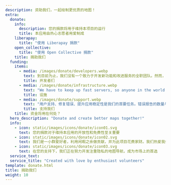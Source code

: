 ```yaml
---
description: 资助我们，一起绘制更优质的地图！
extra:
  donate:
    info:
      description: 您的捐款将用于维持本项目的运行
      title: 本应用由热心志愿者用爱制成
    liberapay:
      title: "使用 Liberapay 捐款"
    open_collective:
      title: "使用 Open Collective 捐款"
    title: 捐助我们
  funding:
    items:
      - media: /images/donate/developers.webp
        text: 到目前为止，我们没有一个致力于开发新功能和改进服务的全职团队。然而，若要持续推动产品的发展，拥有一个核心团队至关重要。
        title: 开发者们
      - media: /images/donate/infrastructure.webp
        text: "We have to keep up fast servers, so anyone in the world can download free map data updates without delays. These maps data transfers make up large, and growing, amounts of data each month."
        title: 设施
      - media: /images/donate/support.webp
        text: "用户支持、修复错误、提升应用稳定性是我们的首要任务。错误报告的数量与日俱增，而 App Store、Google Play 和客服邮箱里也有许多支持请求需要回复。"
        title: 支持我们
    title: 资金将用在何处？
  hero_description: "Donate and create better maps together!"
  info:
    - icon: static/images/icons/donate/icon01.svg
      text: 您的捐款对于维持本应用的开放性和免费性至关重要
    - icon: static/images/icons/donate/icon02.svg
      text: 我们是一小群爱好者，利用闲暇之余做贡献，并为此项目花费家财。我们热爱我们的工作，也热爱我们的用户
    - icon: static/images/icons/donate/icon03.svg
      text: 在您的支持下，我们正在努力开发注重隐私的地图导航，成为市场上的首选
  service_text:
  service_title: "Created with love by enthusiast volunteers"
template: donate.html
title: 捐助我们
weight: 10
---
```

